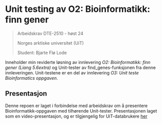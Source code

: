 # Unit testing av O2: Bioinformatikk: finn gener

> Arbeidskrav DTE-2510 - høst 24
>
> Norges arktiske universitet (UiT)
>
> Student: Bjarte Flø Lode

Inneholder min reviderte løsning av innlevering
*O2: Bioinformatikk: finn gener (Liang 5.6extra)*
og Unit-tester av find_genes-funksjonen fra denne innleveringen.
Unit-testene er en del av innlevering
*O3: Unit teste Bioinformatics oppgaven*.

## Presentasjon

Denne repoen er laget i forbindelse med arbeidskrav om å presentere
Bioinformatikk-oppgaven med tilhørende Unit-tester.
Presentasjonen laget som en video-presentasjon, og er tilgjengelig
for UiT-databrukere [her](https://universitetetitromso-my.sharepoint.com/:v:/g/personal/bjlod1177_uit_no/EZmoRYwfNqxJvInuTQ_2Jt4BxXaVZv-K6jGNhV8fCMpjJA)
